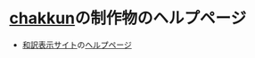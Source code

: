 # [chakkun](https://chakkun1121.github.io)の制作物のヘルプページ
* [和訳表示サイト](https://chakkun1121.github.io/view-english)の[ヘルプページ](/view-english)
